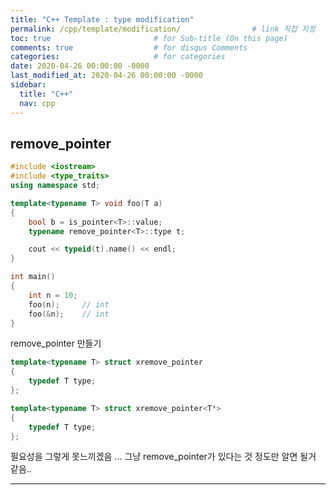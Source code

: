 ```yaml
---
title: "C++ Template : type modification"
permalink: /cpp/template/modification/                # link 직접 지정
toc: true                       # for Sub-title (On this page)
comments: true                  # for disqus Comments
categories:                     # for categories
date: 2020-04-26 00:00:00 -0000
last_modified_at: 2020-04-26 00:00:00 -0000
sidebar:
  title: "C++"
  nav: cpp
---
```


## remove_pointer

```cpp
#include <iostream>
#include <type_traits>
using namespace std;

template<typename T> void foo(T a)
{
    bool b = is_pointer<T>::value;
    typename remove_pointer<T>::type t;

    cout << typeid(t).name() << endl;
}

int main()
{
    int n = 10;
    foo(n);     // int
    foo(&n);    // int
}
```

remove_pointer 만들기

```cpp
template<typename T> struct xremove_pointer
{
    typedef T type;
};

template<typename T> struct xremove_pointer<T*>
{
    typedef T type;
};
```

필요성을 그렇게 못느끼겠음 ... 그냥 remove_pointer가 있다는 것 정도만 알면 될거 같음..

---

